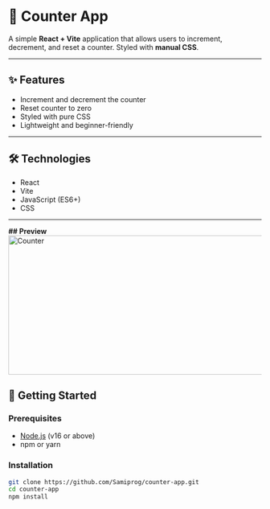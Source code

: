 # 🔢 Counter App

A simple **React + Vite** application that allows users to increment, decrement, and reset a counter. Styled with **manual CSS**.

---

## ✨ Features

- Increment and decrement the counter  
- Reset counter to zero  
- Styled with pure CSS  
- Lightweight and beginner-friendly  

---

## 🛠 Technologies

- React  
- Vite  
- JavaScript (ES6+)  
- CSS  

---
**## Preview**
<img width="905" height="277" alt="Counter" src="https://github.com/user-attachments/assets/93cd01c9-5371-499f-82c5-ad5ee6e1c065" />


## 🚀 Getting Started

### Prerequisites
- [Node.js](https://nodejs.org/) (v16 or above)  
- npm or yarn  

### Installation

```bash
git clone https://github.com/Samiprog/counter-app.git
cd counter-app
npm install
